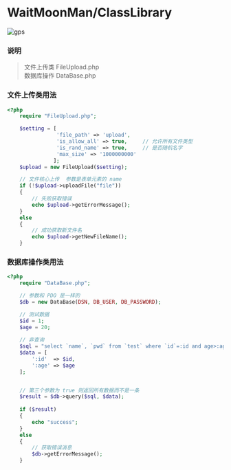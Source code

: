  WaitMoonMan/ClassLibrary
===================================  
 ![gps](https://avatars0.githubusercontent.com/u/28035971?v=3&s=460 "gps")  
  
### 说明
> 
> 文件上传类   FileUpload.php  <br />
> 数据库操作   DataBase.php
> 

### 文件上传类用法
```php
<?php
    require "FileUpload.php";

    $setting = [
                'file_path' => 'upload', 
                'is_allow_all' => true,     // 允许所有文件类型
                'is_rand_name' => true,     // 是否随机名字
                'max_size' => '1000000000'
               ];
    $upload = new FileUpload($setting);

    // 文件核心上传  参数是表单元素的 name
    if (!$upload->uploadFile("file"))
    {
        // 失败获取错误
        echo $upload->getErrorMessage();
    }
    else
    {
        // 成功获取新文件名
        echo $upload->getNewFileName();
    }
```
### 数据库操作类用法
```php
<?php
    require "DataBase.php";	

    // 参数和 PDO 是一样的
    $db = new DataBase(DSN, DB_USER, DB_PASSWORD);

    // 测试数据
    $id = 1;
    $age = 20;
    
    // 非查询
    $sql = "select `name`, `pwd` from `test` where `id`=:id and age>:age";
    $data = [
        ':id'  => $id,
        ':age' => $age
    ];


    // 第三个参数为 true 则返回所有数据而不是一条
    $result = $db->query($sql, $data);
     
    if ($result)
    {
        echo "success";
    }
    else
    {
        // 获取错误消息
        $db->getErrorMessage();
    }

```
